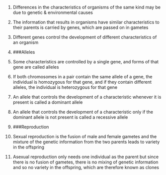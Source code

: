 1. Differences in the characteristics of organisms of the same kind may be due to genetic & environmental causes
2. The information that results in organisms have similar characteristics to their parents is carried by genes, which are passed on in gametes
3. Different genes control the development of different characteristics of an organism
4. ###Alleles
 1. Some characteristics are controlled by a single gene, and forms of that gene are called alleles
 2. If both chromosomes in a pair contain the same allele of a gene, the individual is homozygous for that gene, and if they contain different alleles, the individual is heterozygous for that gene
 3. An allele that controls the development of a characteristic whenever it is present is called a dominant allele
 4. An allele that controls the development of a characteristic only if the dominant allele is not present is called a recessive allele

5. ###Reproduction
 1. Sexual reproduction is the fusion of male and female gametes and the mixture of the genetic information from the two parents leads to variety in the offspring
 2. Asexual reproduction only needs one individual as the parent but since there is no fusion of gametes, there is no mixing of genetic information and so no variety in the offspring, which are therefore known as clones
